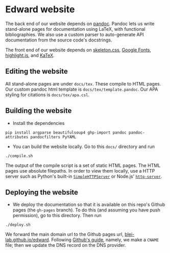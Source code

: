 # Edward website

The back end of our website depends on [pandoc](http://pandoc.org). Pandoc lets us write stand-alone pages for documentation using LaTeX, with functional bibliographies. We also use a custom parser to auto-generate API documentation from the source code's docstrings.

The front end of our website depends on [skeleton.css](http://getskeleton.com/), [Google Fonts](https://www.google.com/fonts), [highlight.js](https://highlightjs.org/), and [KaTeX](https://khan.github.io/KaTeX/).

## Editing the website

All stand-alone pages are under `docs/tex`. These compile to HTML pages. Our custom pandoc html template is `docs/tex/template.pandoc`. Our APA styling for citations is `docs/tex/apa.csl`.

## Building the website

+ Install the dependencies
```{bash}
pip install argparse beautifulsoup4 ghp-import pandoc pandoc-attributes pandocfilters PyYAML
```
+ You can build the website locally. Go to this `docs/` directory and run
```{bash}
./compile.sh
```
  The output of the compile script is a set of static HTML pages. The
  HTML pages use absolute filepaths. In order to view them locally, use
  a HTTP server such as Python's built-in
  [`SimpleHTTPServer`](https://docs.python.org/2/library/simplehttpserver.html)
  or Node.js'
  [`http-server`](https://www.npmjs.com/package/http-server).

## Deploying the website

+ We deploy the documentation so that it is available on this repo's
  Github pages (the `gh-pages` branch). To do this (and assuming you
  have push permission), go to this directory. Then run
```{bash}
./deploy.sh
```
  We forward the main domain url to the Github pages url,
  [blei-lab.github.io/edward](http://blei-lab.github.io/edward).
  Following
  [Github's guide](https://help.github.com/articles/setting-up-a-custom-domain-with-github-pages),
  namely, we make a `CNAME` file; then we update the DNS record on
  the DNS provider.
